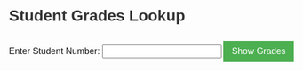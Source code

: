 <!DOCTYPE html>
<html lang="en">
<head>
    <meta charset="UTF-8">
    <meta name="viewport" content="width=device-width, initial-scale=1.0">
    <title>Student Grades Lookup</title>
    <style>
        body {
            font-family: Arial, sans-serif;
            max-width: 800px;
            margin: 0 auto;
            padding: 20px;
        }
        h1 {
            color: #333;
        }
        label, input, button {
            font-size: 16px;
            margin: 10px 0;
        }
        button {
            background-color: #4CAF50;
            color: white;
            padding: 10px 15px;
            border: none;
            cursor: pointer;
        }
        button:hover {
            background-color: #45a049;
        }
        #result {
            margin-top: 20px;
        }
        table {
            border-collapse: collapse;
            width: 100%;
        }
        th, td {
            border: 1px solid #ddd;
            padding: 8px;
            text-align: left;
        }
        th {
            background-color: #f2f2f2;
        }
    </style>
</head>
<body>
    <h1>Student Grades Lookup</h1>
    <label for="studentNumber">Enter Student Number:</label>
    <input type="text" id="studentNumber">
    <button onclick="showGrades()">Show Grades</button>
    <div id="result"></div>

<script>
        const studentData = {
            "150805039": {
                "name": "احمد حسين محمد جميل يوسف",
                "class": "4ب1",
                "grades": {
                    "التربية الإسلامية": "-",
                    "اللغة العربية": "17",
                    "اللغة الانجليزية": "11",
                    "الرياضيات": "18",
                    "العلوم": "17.5",
                    "الاجتماعيات": "19",
                    "التربية للمواطنة": "17"
                }
            },
            "150910568": {
                "name": "احمد صالح محمد شهاب",
                "class": "4ب1",
                "grades": {
                    "التربية الإسلامية": "-",
                    "اللغة العربية": "19",
                    "اللغة الانجليزية": "19",
                    "الرياضيات": "18",
                    "العلوم": "20",
                    "الاجتماعيات": "20",
                    "التربية للمواطنة": "20"
                }
            }
        };

        function showGrades() {
            const studentNumber = document.getElementById('studentNumber').value;
            const resultDiv = document.getElementById('result');
            resultDiv.innerHTML = '';

            if (studentData[studentNumber]) {
                const student = studentData[studentNumber];
                let gradesHtml = `<h2>Student: ${student.name}</h2>`;
                gradesHtml += `<p>Class: ${student.class}</p>`;
                gradesHtml += '<table><tr><th>Subject</th><th>Grade</th></tr>';
                for (const [subject, grade] of Object.entries(student.grades)) {
                    gradesHtml += `<tr><td>${subject}</td><td>${grade}</td></tr>`;
                }
                gradesHtml += '</table>';
                resultDiv.innerHTML = gradesHtml;
            } else {
                resultDiv.innerHTML = '<p>Student not found.</p>';
            }
        }
    </script>
</body>
</html>
